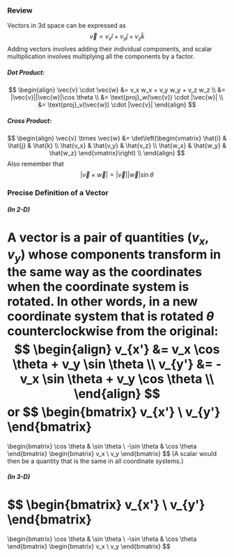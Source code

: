 ### Review
Vectors in 3d space can be expressed as
$$
\vec{v} = v_x \hat{i} + v_y \hat{j} + v_z \hat{k}
$$
Adding vectors involves adding their individual components, and scalar multiplication involves multiplying all the components by a factor.

##### Dot Product:
$$
\begin{align}
\vec{v} \cdot \vec{w} &= v_x w_x + v_y w_y + v_z w_z \\
&= |\vec{v}||\vec{w}|\cos \theta \\
&= \text{proj}_w(\vec{v}) \cdot |\vec{w}| \\
&= \text{proj}_v(\vec{w}) \cdot |\vec{v}|
\end{align}
$$
##### Cross Product:
$$
\begin{align}
	\vec{v} \times \vec{w} &= 
	\det\left(\begin{vmatrix}
	 \hat{i} & \hat{j} & \hat{k} \\
	\hat{v_x} & \hat{v_y} & \hat{v_z} \\
	\hat{w_x} & \hat{w_y} & \hat{w_z}
	\end{vmatrix}\right) \\
\end{align}
$$
Also remember that
$$
|\vec{v} \times \vec{w}| = |\vec{v}||\vec{w}| \sin \theta
$$
### Precise Definition of a Vector
##### (In 2-D)
A vector is a pair of quantities $(v_x, v_y)$ whose components transform in the same way as the coordinates when the coordinate system is rotated. In other words, in a new coordinate system that is rotated $\theta$ counterclockwise from the original:
$$
\begin{align}
v_{x'} &= v_x \cos \theta + v_y \sin \theta \\
v_{y'} &= -v_x \sin \theta + v_y \cos \theta \\
\end{align}
$$
or
$$
\begin{bmatrix}
v_{x'} \\
v_{y'}
\end{bmatrix}
=
\begin{bmatrix}
\cos \theta  & \sin \theta \\
-\sin \theta  &  \cos \theta
\end{bmatrix}
\begin{bmatrix}
v_x \\
v_y
\end{bmatrix}
$$
(A scalar would then be a quantity that is the same in all coordinate systems.)

##### (In 3-D)
$$
\begin{bmatrix}
v_{x'} \\
v_{y'}
\end{bmatrix}
=
\begin{bmatrix}
\cos \theta  & \sin \theta \\
-\sin \theta  &  \cos \theta
\end{bmatrix}
\begin{bmatrix}
v_x \\
v_y
\end{bmatrix}
$$
